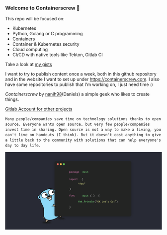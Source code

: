 ### Welcome to Containerscrew 🤙

This repo will be focused on:
- Kubernetes
- Python, Golang or C programming
- Containers
- Container & Kubernetes security
- Cloud computing
- CI/CD with native tools like Tekton, Gitlab CI

Take a look at [my gists](https://gist.github.com/containerscrew)

I want to try to publish content once a week, both in this github repository and in the website I want to set up under https://containerscrew.com. I also have some repositories to publish that I'm working on, I just need time :)

_Containerscrew_ by [nanih98](https://github.com/nanih98)(Daniels) a simple geek who likes to create things.


[Gitlab Account for other projects](https://gitlab.com/containerscrew1)

`Many people/companies save time on technology solutions thanks to open source. Everyone wants open source, but very few people/companies invest time in sharing. Open source is not a way to make a living, you can't live on handouts (I think). But it doesn't cost anything to give a little back to the community with solutions that can help everyone's day to day life.`

![Golang](/img/golang.png)
